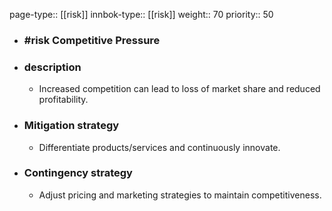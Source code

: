 page-type:: [[risk]]
innbok-type:: [[risk]]
weight:: 70
priority:: 50
- ### #risk Competitive Pressure
- ### description
  - Increased competition can lead to loss of market share and reduced profitability.
- ### Mitigation strategy
  - Differentiate products/services and continuously innovate.
- ### Contingency strategy
  - Adjust pricing and marketing strategies to maintain competitiveness.



